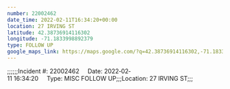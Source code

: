 ```yaml
---
number: 22002462
date_time: 2022-02-11T16:34:20+00:00
location: 27 IRVING ST
latitude: 42.38736914116302
longitude: -71.1833998892379
type: FOLLOW UP
google_maps_link: https://maps.google.com/?q=42.38736914116302,-71.1833998892379
---
```


;;;;;;Incident #: 22002462     Date: 2022‐02‐11 16:34:20     Type: MISC FOLLOW UP;;;Location: 27 IRVING ST;;;
